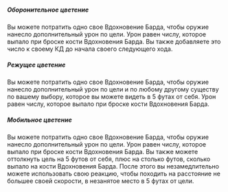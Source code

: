 
##### Оборонительное цветение
Вы можете потратить одно свое Вдохновение Барда, чтобы оружие нанесло дополнительный урон по цели. Урон равен числу, которое выпало при броске кости Вдохновения Барда. Вы также добавляете это число к своему КД до начала своего следующего хода.

##### Режущее цветение
Вы можете потратить одно свое Вдохновение Барда, чтобы оружие нанесло дополнительный урон по цели и по любому другому существу по вашему выбору, которое вы можете видеть в 5 футах от себя. Урон равен числу, которое выпало при броске кости Вдохновения Барда.

##### Мобильное цветение
Вы можете потратить одно свое Вдохновение Барда, чтобы оружие нанесло дополнительный урон по цели. Урон равен числу, которое выпало при броске кости Вдохновения Барда. Вы также можете оттолкнуть цель на 5 футов от себя, плюс на столько футов, сколько выпало на кости Вдохновения Барда. После этого вы незамедлительно можете использовать свою реакцию, чтобы походить на расстояние не большее своей скорости, в незанятое место в 5 футах от цели.
